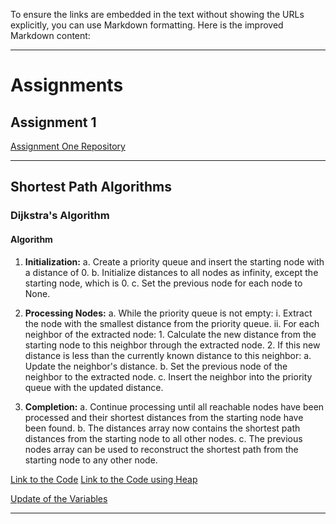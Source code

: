 To ensure the links are embedded in the text without showing the URLs explicitly, you can use Markdown formatting. Here is the improved Markdown content:

---

# Assignments

## Assignment 1
[Assignment One Repository](https://github.com/Anish-Codeth/computer-network/tree/main/Assignment-one)

---

## Shortest Path Algorithms

### Dijkstra's Algorithm

#### Algorithm

1. **Initialization:**
   a. Create a priority queue and insert the starting node with a distance of 0.
   b. Initialize distances to all nodes as infinity, except the starting node, which is 0.
   c. Set the previous node for each node to None.

2. **Processing Nodes:**
   a. While the priority queue is not empty:
      i. Extract the node with the smallest distance from the priority queue.
      ii. For each neighbor of the extracted node:
          1. Calculate the new distance from the starting node to this neighbor through the extracted node.
          2. If this new distance is less than the currently known distance to this neighbor:
             a. Update the neighbor's distance.
             b. Set the previous node of the neighbor to the extracted node.
             c. Insert the neighbor into the priority queue with the updated distance.

3. **Completion:**
   a. Continue processing until all reachable nodes have been processed and their shortest distances from the starting node have been found.
   b. The distances array now contains the shortest path distances from the starting node to all other nodes.
   c. The previous nodes array can be used to reconstruct the shortest path from the starting node to any other node.

[Link to the Code](https://github.com/Anish-Codeth/computer-network/blob/main/shortest/deijkstra/dijkstra.py)
[Link to the Code using Heap](https://github.com/Anish-Codeth/computer-network/blob/main/shortest/deijkstra/dijkstraheap.py)

[Update of the Variables](https://github.com/Anish-Codeth/computer-network/blob/main/shortest/deijkstra/dijkstra.png)

---

